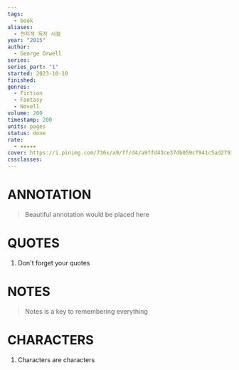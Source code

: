 ```yaml
---
tags:
  - book
aliases:
  - 전지적 독자 시점
year: "2015"
author:
  - George Orwell
series: 
series_part: "1"
started: 2023-10-10
finished: 
genres:
  - Fiction
  - Fantasy
  - Novell
volume: 200
timestamp: 200
units: pages
status: done
rate:
  - ★★★★★
cover: https://i.pinimg.com/736x/a9/ff/d4/a9ffd43ce37db059cf941c5ad2793e2f.jpg
cssclasses:
---
```


# ANNOTATION
>Beautiful annotation would be placed here

# QUOTES
1. Don't forget your quotes

# NOTES
>Notes is a key to remembering everything

# CHARACTERS
1. Characters are characters
